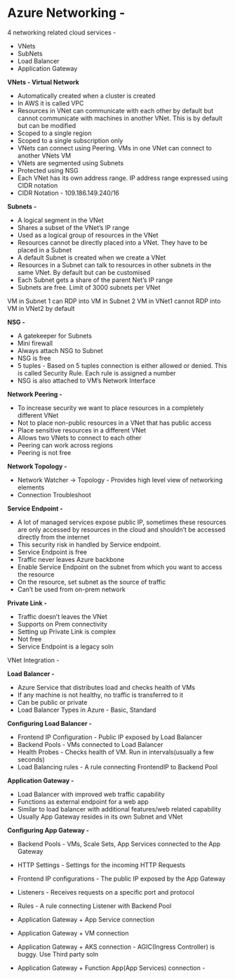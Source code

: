 
# Azure Networking - 

4 networking related cloud services - 
- VNets
- SubNets
- Load Balancer
- Application Gateway


**VNets - Virtual Network**
- Automatically created when a cluster is created  
- In AWS it is called VPC  
- Resources in VNet can communicate with each other by default but cannot communicate with machines in another VNet. This is by default but can be modified  
- Scoped to a single region  
- Scoped to a single subscription only  
- VNets can connect using Peering. VMs in one VNet can connect to another VNets VM  
- VNets are segmented using Subnets  
- Protected using NSG  
- Each VNet has its own address range. IP address range expressed using CIDR notation  
- CIDR Notation - 109.186.149.240/16  


**Subnets -** 
- A logical segment in the VNet
- Shares a subset of the VNet’s IP range
- Used as a logical group of resources in the VNet
- Resources cannot be directly placed into a VNet. They have to be placed in a Subnet
- A default Subnet is created when we create a VNet
- Resources in a Subnet can talk to resources in other subnets in the same VNet. By default but can be customised
- Each Subnet gets a share of the parent Net’s IP range
- Subnets are free. Limit of 3000 subnets per VNet

VM in Subnet 1 can RDP into VM in Subnet 2
VM in VNet1 cannot RDP into VM in VNet2 by default


**NSG -** 
- A gatekeeper for Subnets
- Mini firewall
- Always attach NSG to Subnet
- NSG is free
- 5 tuples - Based on 5 tuples connection is either allowed or denied. This is called Security Rule. Each rule is assigned a number
- NSG is also attached to VM’s Network Interface


**Network Peering -** 
- To increase security we want to place resources in a completely different VNet
- Not to place non-public resources in a VNet that has public access
- Place sensitive resources in a different VNet
- Allows two VNets to connect to each other
- Peering can work across regions
- Peering is not free


**Network Topology -** 
- Network Watcher -> Topology - Provides high level view of networking elements
- Connection Troubleshoot


**Service Endpoint -** 
- A lot of managed services  expose public IP, sometimes these resources are only accessed by resources in the cloud and shouldn’t be accessed directly from the internet
- This security risk in handled by Service endpoint.
- Service Endpoint is free
- Traffic never leaves Azure backbone
- Enable Service Endpoint on the subnet from which you want to access the resource
- On the resource, set subnet as the source of traffic
- Can’t be used from on-prem network


**Private Link -** 
- Traffic doesn’t leaves the VNet
- Supports on Prem connectivity
- Setting up Private Link is complex
- Not free
- Service Endpoint is a legacy soln

VNet Integration - 


**Load Balancer -** 
- Azure Service that distributes load and checks health of VMs
- If any machine is not healthy, no traffic is transferred to it
- Can be public or private
- Load Balancer Types in Azure - Basic, Standard

**Configuring Load Balancer -** 
- Frontend IP Configuration - Public IP exposed by Load Balancer
- Backend Pools - VMs connected to Load Balancer
- Health Probes - Checks health of VM. Run in intervals(usually a few seconds)
- Load Balancing rules - A rule connecting FrontendIP to Backend Pool

**Application Gateway -**
- Load Balancer with improved web traffic capability 
- Functions as external endpoint for a web app
- Similar to load balancer with additional features/web related capability
- Usually App Gateway resides in its own Subnet and VNet

**Configuring App Gateway -** 
- Backend Pools - VMs, Scale Sets, App Services connected to the App Gateway
- HTTP Settings - Settings for the incoming HTTP Requests
- Frontend IP configurations - The public IP exposed by the App Gateway
- Listeners - Receives requests on a specific port  and protocol
- Rules - A rule connecting Listener with Backend Pool


- Application Gateway + App Service connection
- Application Gateway + VM connection
- Application Gateway + AKS connection - AGIC(Ingress Controller) is buggy. Use Third party soln
- Application Gateway + Function App(App Services) connection - 


